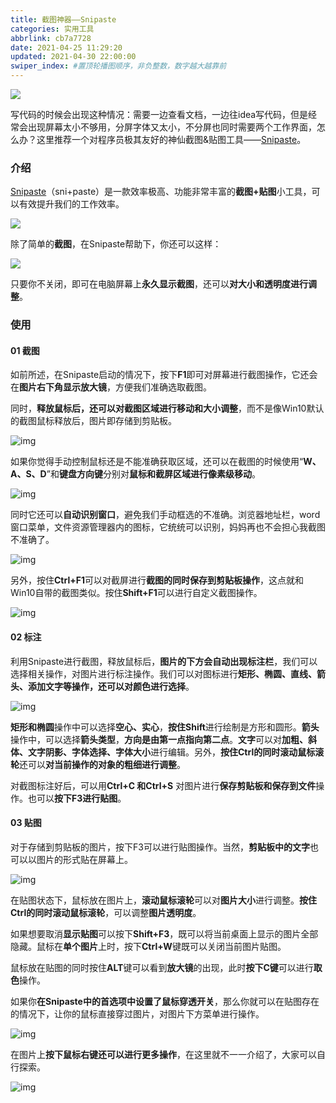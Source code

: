```yaml
---
title: 截图神器——Snipaste
categories: 实用工具
abbrlink: cb7a7728
date: 2021-04-25 11:29:20
updated: 2021-04-30 22:00:00
swiper_index: #置顶轮播图顺序，非负整数，数字越大越靠前
---
```


![](https://baozi-blog.oss-cn-shenzhen.aliyuncs.com/images/20210425113453.png)

写代码的时候会出现这种情况：需要一边查看文档，一边往idea写代码，但是经常会出现屏幕太小不够用，分屏字体又太小，不分屏也同时需要两个工作界面，怎么办？这里推荐一个对程序员极其友好的神仙截图&贴图工具——[Snipaste](https://zh.snipaste.com/)。

### 介绍

[Snipaste](https://zh.snipaste.com/)（sni+paste）是一款效率极高、功能非常丰富的**截图+贴图**小工具，可以有效提升我们的工作效率。

![](https://baozi-blog.oss-cn-shenzhen.aliyuncs.com/images/20210425113940.png)

除了简单的**截图**，在Snipaste帮助下，你还可以这样：

![](https://baozi-blog.oss-cn-shenzhen.aliyuncs.com/images/2021-04-25%2011.53.29.gif)

只要你不关闭，即可在电脑屏幕上**永久显示截图**，还可以**对大小和透明度进行调整**。

### 使用

#### **01 截图**

如前所述，在Snipaste启动的情况下，按下**F1**即可对屏幕进行截图操作，它还会在**图片右下角显示放大镜**，方便我们准确选取截图。

同时，**释放鼠标后，还可以对截图区域进行移动和大小调整**，而不是像Win10默认的截图鼠标释放后，图片即存储到剪贴板。

![img](https://pic1.zhimg.com/v2-ba0da180825f55e7454450ced2e24708_b.jpg)

如果你觉得手动控制鼠标还是不能准确获取区域，还可以在截图的时候使用“**W、A、S、D**”和**键盘方向键**分别对**鼠标和截屏区域进行像素级移动**。

![img](https://pic1.zhimg.com/v2-c1f07949351d619c35b51d06ce5f9868_b.jpg)

同时它还可以**自动识别窗口**，避免我们手动框选的不准确。浏览器地址栏，word窗口菜单，文件资源管理器内的图标，它统统可以识别，妈妈再也不会担心我截图不准确了。

![img](https://pic4.zhimg.com/v2-44a600b0176632d918e4d9720855a21b_b.jpg)

另外，按住**Ctrl+F1**可以对截屏进行**截图的同时保存到剪贴板操作**，这点就和Win10自带的截图类似。按住**Shift+F1**可以进行自定义截图操作。

![img](https://pic1.zhimg.com/v2-fe2535255d3f01c5317f0246be7bf594_b.jpg)

#### **02 标注**

利用Snipaste进行截图，释放鼠标后，**图片的下方会自动出现标注栏**，我们可以选择相关操作，对图片进行标注操作。我们可以对图标进行**矩形、椭圆、直线、箭头、添加文字等操作，还可以对颜色进行选择**。

![img](https://pic4.zhimg.com/v2-088955c858c2d40667d4e684c676ee07_b.jpg)

**矩形和椭圆**操作中可以选择**空心、实心**，**按住Shift**进行绘制是方形和圆形。**箭头**操作中，可以选择**箭头类型**，**方向是由第一点指向第二点**。**文字**可以对**加粗、斜体、文字阴影、字体选择、字体大小**进行编辑。另外，**按住Ctrl的同时滚动鼠标滚轮**还可以**对当前操作的对象的粗细进行调整**。

对截图标注好后，可以用**Ctrl+C 和Ctrl+S** 对图片进行**保存剪贴板和保存到文件**操作。也可以**按下F3进行贴图**。

#### **03 贴图**

对于存储到剪贴板的图片，按下F3可以进行贴图操作。当然，**剪贴板中的文字**也可以以图片的形式贴在屏幕上。



![img](https://pic3.zhimg.com/v2-5ebeb0b514c8eddcdb007ba307e9200e_b.jpg)

在贴图状态下，鼠标放在图片上，**滚动鼠标滚轮**可以对**图片大小**进行调整。**按住Ctrl的同时滚动鼠标滚轮**，可以调整**图片透明度**。

如果想要取消**显示贴图**可以按下**Shift+F3**，既可以将当前桌面上显示的图片全部隐藏。鼠标在**单个图片**上时，按下**Ctrl+W**键既可以关闭当前图片贴图。

鼠标放在贴图的同时按住**ALT**键可以看到**放大镜**的出现，此时**按下C键**可以进行**取色**操作。

如果你**在Snipaste中的首选项中设置了鼠标穿透开关**，那么你就可以在贴图存在的情况下，让你的鼠标直接穿过图片，对图片下方菜单进行操作。

![img](https://pic4.zhimg.com/v2-2cff18bb4d6814267a681f0e248d077f_b.jpg)

在图片上**按下鼠标右键还可以进行更多操作**，在这里就不一一介绍了，大家可以自行探索。

![img](https://pic1.zhimg.com/v2-723a91f62bd31a73ed906bc14091721c_b.jpg)